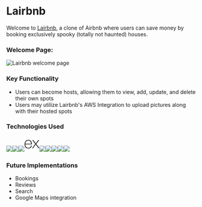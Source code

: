 # Lairbnb
Welcome to [Lairbnb](lair--bnb.herokuapp.com), a clone of Airbnb where users can save money by booking exclusively spooky (totally not haunted) houses.

### Welcome Page:
![Lairbnb welcome page](https://res.cloudinary.com/dzi47txgs/image/upload/v1647479465/lair--bnb_splash-readme_gcb49f.jpg)

### Key Functionality
 - Users can become hosts, allowing them to view, add, update, and delete their own spots
 - Users may utilize Lairbnb's AWS Integration to upload pictures along with their hosted spots

### Technologies Used
<img  src="https://cdn.jsdelivr.net/gh/devicons/devicon/icons/javascript/javascript-original.svg"  height=40/><img src="https://cdn.jsdelivr.net/gh/devicons/devicon/icons/react/react-original.svg" height=40/><img src="https://cdn.jsdelivr.net/gh/devicons/devicon/icons/redux/redux-original.svg" height=40/><img src="https://raw.githubusercontent.com/devicons/devicon/v2.14.0/icons/express/express-original.svg" height=40 width=40/><img  src="https://cdn.jsdelivr.net/gh/devicons/devicon/icons/postgresql/postgresql-original.svg"  height=40/><img  src="https://cdn.jsdelivr.net/gh/devicons/devicon/icons/css3/css3-original.svg"  height=40/><img  src="https://cdn.jsdelivr.net/gh/devicons/devicon/icons/html5/html5-original.svg"  height=40/><img  src="https://cdn.jsdelivr.net/gh/devicons/devicon/icons/git/git-original.svg"  height=40/><img  src="https://cdn.jsdelivr.net/gh/devicons/devicon/icons/vscode/vscode-original.svg"  height=40/>

### Future Implementations
 - Bookings
 - Reviews
 - Search
 - Google Maps integration
